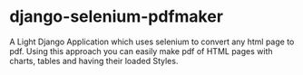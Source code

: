 # django-selenium-pdfmaker
A Light Django Application which uses selenium to convert any html page to pdf. Using this approach you can easily make pdf of HTML pages with charts, tables and having their loaded Styles.
